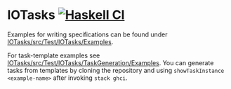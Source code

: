 # IOTasks [![Haskell CI](https://github.com/fmidue/IOTasks/workflows/Haskell%20CI/badge.svg)](https://github.com/fmidue/IOTasks/actions?query=workflow%3A%22Haskell+CI%22+branch%3Amaster)

Examples for writing specifications can be found under [IOTasks/src/Test/IOTasks/Examples](IOTasks/src/Test/IOTasks/Examples).

For task-template examples see [IOTasks/src/Test/IOTasks/TaskGeneration/Examples](IOTasks/src/Test/IOTasks/TaskGeneration/Examples).
You can generate tasks from templates by cloning the repository and using ```showTaskInstance <example-name>``` after invoking ```stack ghci```.
